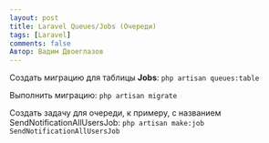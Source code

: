 ```yaml
---
layout: post
title: Laravel Queues/Jobs (Очереди)
tags: [Laravel]
comments: false
Автор: Вадим Двоеглазов
---
```


Создать миграцию для таблицы **Jobs**: `php artisan queues:table`

Выполнить миграцию: `php artisan migrate`

Создать задачу для очереди, к примеру, с названием SendNotificationAllUsersJob: `php artisan make:job SendNotificationAllUsersJob`
